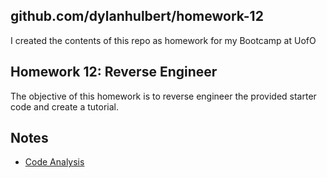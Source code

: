 ## github.com/dylanhulbert/homework-12
I created the contents of this repo as homework for my Bootcamp at UofO

## Homework 12: Reverse Engineer
The objective of this homework is to reverse engineer the provided starter code and create a tutorial.

## Notes
* [Code Analysis](github.com/dylanhulbert/homework-12/assets/code-analysis.pdf)